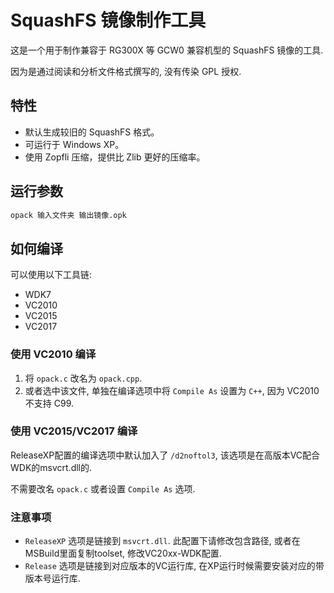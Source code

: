 # SquashFS 镜像制作工具

这是一个用于制作兼容于 RG300X 等 GCW0 兼容机型的 SquashFS 镜像的工具.

因为是通过阅读和分析文件格式撰写的, 没有传染 GPL 授权.

## 特性

- 默认生成较旧的 SquashFS 格式。
- 可运行于 Windows XP。
- 使用 Zopfli 压缩，提供比 Zlib 更好的压缩率。

## 运行参数

```bash
opack 输入文件夹 输出镜像.opk
```

## 如何编译

可以使用以下工具链:

- WDK7
- VC2010
- VC2015
- VC2017

### 使用 VC2010 编译

1. 将 `opack.c` 改名为 `opack.cpp`.
2. 或者选中该文件, 单独在编译选项中将 `Compile As` 设置为 `C++`, 因为 VC2010 不支持 C99.

### 使用 VC2015/VC2017 编译

ReleaseXP配置的编译选项中默认加入了 `/d2noftol3`, 该选项是在高版本VC配合WDK的msvcrt.dll的.

不需要改名 `opack.c` 或者设置 `Compile As` 选项.

### 注意事项

- `ReleaseXP` 选项是链接到 `msvcrt.dll`. 此配置下请修改包含路径, 或者在MSBuild里面复制toolset, 修改VC20xx-WDK配置.
- `Release` 选项是链接到对应版本的VC运行库, 在XP运行时候需要安装对应的带版本号运行库.

